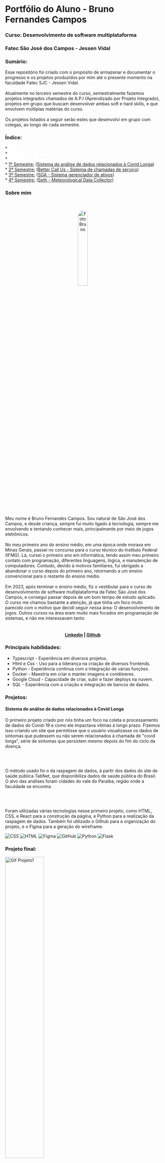 <h1>Portfólio do Aluno - Bruno Fernandes Campos</h1>
<h3>Curso: Desenvolvimento de software multiplataforma</h3>
<h3>Fatec São José dos Campos - Jessen Vidal</h3>

<h3>Sumário:</h3>
Esse repositório foi criado com o propósito de armazenar e documentar o progresso e os projetos produzidos por mim até o presente momento na faculdade Fatec SJC - Jessen Vidal.
<br></br>
Atualmente no terceiro semestre do curso, semestralmente fazemos projetos integrados chamados de A.P.I (Aprendizado por Projeto Integrado), projetos em grupo que buscam desenvolver ambas soft e hard skills, e que envolvem múltiplas matérias do curso.
<br></br>
Os projetos listados a seguir serão estes que desenvolvi em grupo com colegas, ao longo de cada semestre.



<h3>Índice: </h3>
* <a href="#sobre-mim" style="color: white;">Sobre mim</a><br>
* <a href="#habilidades" style="color: white;">Principais Habilidades</a><br>
* <a href="#projetos" style="color: white;">Meus projetos</a></br>
* <a href="#1-semestre">1º Semestre:</a> (<a href="https://github.com/api-fatec-primeiro-semestre/api-primeiro-semestre" target="_blank">Sistema de análise de dados relacionados à Covid Longa</a>)</br>
* <a href="#2-semestre">2º Semestre:</a> (<a href="https://github.com/BananaaScript/BetterCallUs" target="_blank">Better Call Us - Sistema de chamadas de serviço</a>)</br>
* <a href="#3-semestre">3º Semestre:</a> (<a href="https://github.com/BananaaScript/SGA" target="_blank">SGA - Sistema gerenciador de ativos</a>)</br>
* <a href="#4-semestre">4º Semestre:</a> (<a href="https://github.com/BananaScripts/Meteorological-Data-Collector" target="_blank">Seth - Meteorological Data Collector</a>)</br>


<h3 id="sobre-mim">Sobre mim</h3>
</br>
<p align="center"><img src="./Arquivos/Foto2.png" alt="FotoBruno" style="width: 25%; border-radius: 50%;"></p>

Meu nome é Bruno Fernandes Campos. Sou natural de São José dos Campos, e desde criança, sempre fui muito ligado á tecnologia, sempre me envolvendo e tentando conhecer mais, principalmente por meio de jogos eletrônicos.
<br></br>
No meu primeiro ano do ensino médio, em uma época onde morava em Minas Gerais, passei no concurso para o curso técnico do Instituto Federal (IFMG). Lá, cursei o primeiro ano em informática, tendo assim meu primeiro contato com programação, diferentes linguagens, lógica, e manutenção de computadores.
Contudo, devido á motivos familiares, fui obrigado a abandonar o curso depois do primeiro ano, retornando a um ensino convencional para o restante do ensino médio.
<br></br>
Em 2023, após terminar o ensino médio, fiz o vestibular para o curso de desenvolvimento de software multiplataforma da Fatec São José dos Campos, e consegui passar depois de um bom tempo de estudo aplicado. O curso me chamou bastante a atenção, já que tinha um foco muito parecido com o motivo que decidi seguir nessa área: O desenvolvimento de jogos. Outros cursos na área eram muito mais focados em programação de sistemas, e não me interessavam tanto.
<br></br>

<h4 align="center"><a target="_blank" href="https://www.linkedin.com/in/bruno-campos-97560b231/">Linkedin</a> | <a target="_blank" href="https://github.com/BrunoFerCam">Github</a></h4>

<h3 id="habilidades">Principais habilidades:</h3>

* Typescript - Experiência em diversos projetos.
* Html e Css - Uso para a liderança na criação de diversos frontends.
* Python - Experiência contínua com a integração de várias funções.
* Docker - Maestria em criar e manter imagens e contêineres.
* Google Cloud - Capacidade de criar, subir e fazer deploys na nuvem.
* SQL - Experiência com a criação e integração de bancos de dados.

<h3 id="projetos">Projetos:</h3>

<h4 id="1-semestre">Sistema de análise de dados relacionados à Covid Longa</h4>

<p>O primeiro projeto criado por nós tinha um foco na coleta e processamento de dados do Covid-19 e como ele impactava vítimas á longo prazo. Fizemos isso criando um site que permitisse que o usuário visualizasse os dados de sintomas que pudessem ou não serem relacionados á chamada de "covid longa", série de sintomas que persistem mesmo depois do fim do ciclo da doença.</p>
<br></br>
<p>O método usado foi o da raspagem de dados, á partir dos dados do site de saúde pública TabNet, que disponibiliza dados de saúde pública do Brasil. O alvo das análises foram cidades do vale do Paraíba, região onde a faculdade se encontra.</p>
<br></br>
<p>Foram utilizadas várias tecnologias nesse primeiro projeto, como HTML, CSS, e React para a construção da página, e Python para a realização da raspagem de dados. Também foi utilizado o Github para a organização do projeto, e o Figma para a geração do wireframe.</p>


 ![CSS](https://img.shields.io/badge/CSS3-1572B6?style=for-the-badge&logo=css3&logoColor=white)
 ![HTML](https://img.shields.io/badge/HTML5-E34F26?style=for-the-badge&logo=html5&logoColor=white)
 ![Figma](https://img.shields.io/badge/Figma-F24E1E?style=for-the-badge&logo=figma&logoColor=white)
 ![GitHub](https://img.shields.io/badge/GitHub-181717?style=for-the-badge&logo=github&logoColor=white)
 ![Python](https://img.shields.io/badge/Python-3776AB?style=for-the-badge&logo=python&logoColor=white)
 ![Flask](https://img.shields.io/badge/Flask-000000?style=for-the-badge&logo=flask&logoColor=white)


<h3> Projeto final: </h3>
<img src="./Arquivos/1Semestre_API_Wireframe.gif" style = "width: 50%" alt = "Gif Projeto1">

<h4> Minhas contribuições ao projeto: </h4>
<p>Como meu primeiro projeto na fatec, foi um processo um pouco confuso na hora da distribuição e organização dos membros. Contudo, terminei ficando com a principal tarefa de desenvolvimento do wireframe da interface do site, e depois implementação desse wireframe no site em si. </p>
<br></br>
<p>Foi um processo muito recompensador, já que para mim, a parte mais interessante de se criar um site é a estética e experiência do usuário. Então, tendo terminado no frontend do projeto, pude ampliar meus conhecimentos nessa área e colocar em prática o que aprendi. Esse projeto dependeu bem pouco do backend, então não tive muito contato com linguagens que não fossem de marcação. </p>
<br></br>

<h4> O que aprendi: </h4>
<p> - Funcionalidades básicas de ferramentas como o Figma e o Github. </p></br>
<p> - O processo de criação de páginas usando o HTML e o CSS, colocando em prática todas as heurísticas de design que eu conhecia até ali. </p></br>
<p> - Como funciona o método ágil para a elaboração de um projeto. </p></br>
<h4> Hard Skills: </h4>
<table align="center">
    <tr>
      <th width="300px">Tecnologia</th>
      <th width="300px">Classificação</th>
    </tr>
    <tr>
      <td>Git / Github</td>
      <td>Uso sem dificuldade superficialmente.</td>
    </tr>
    <tr>
      <td>Python</td>
      <td>Consigo criar e compreender funções simples e medianas.</td>
    </tr>
    <tr>
      <td>Flask</td>
      <td>Consigo usar para criar sites simples com o apoio dos outros membros.</td>
    </tr>
    <tr>
      <td>Html</td>
      <td>Bem versado nesta área, consigo criar páginas complexas com várias funcionalidades.</td>
    </tr>
    <tr>
      <td>Css</td>
      <td>Uso a tecnologia em conjunto com o HTML para criar páginas web agradáveis aos clientes.</td>
    </tr>
    <tr>
      <td>Figma</td>
      <td>Bem versado em criar os wireframes que servem como planta do site.</td>
    </tr>
  </table>
<br>
<h4> Soft Skills: </h4>
<p> Durante minha jornada acadêmica e projetos realizados, desenvolvi diversas soft skills que foram fundamentais para meu aprendizado e evolução. Aprendi a importância de trabalhar com metodologias ágeis, compreendendo o funcionamento do sistema de desenvolvimento ágil e a necessidade de uma comunicação clara e eficiente entre os membros da equipe. Além disso, aperfeiçoei minha organização e planejamento, aplicando ferramentas como tasks da sprint e técnicas como o planning poker, que ajudaram a estruturar melhor as etapas de desenvolvimento.

Outro aspecto marcante foi a adaptação ao estilo de ensino da Fatec, um método mais inovador e não ortodoxo em comparação com minhas experiências anteriores. Essa adaptação exigiu resiliência e flexibilidade, contribuindo para minha capacidade de enfrentar novos desafios e me ajustar a diferentes contextos acadêmicos e profissionais. </p><br>

________________________________________________________________________________________________________________________________________________________________________

<h4 id="2-semestre">Better Call Us - Sistema de chamadas de serviço</h4>

<p> O segundo projeto desenvolvido, depois de uma necessária troca de equipe, foi o Better Call Us, um sistema de chamadas de serviço. O projeto tinha três frentes diferentes:</p>
<p>O usuário, que tinha o poder de solicitar uma chamada para um suporte, fosse ela para fazer uma pergunta, requisitar uma manutenção, ou fazer uma reclamação.</p>
<p>O suporte, que tinha o poder de aceitar ou recusar a chamada, e, caso aceitasse, poderia conversar com o usuário através de mensagens que funcionavam como emails. Ele poderia visualizar todas as chamadas em aberto ou em pendência e associar uma delas á si mesmo.</p>
<p>E o administrador, que tinha o poder de criar, editar e deletar usuários e suportes, além de poder visualizar todas as chamadas em aberto, pendentes e fechadas, podendo assim fazer a manutenção dos status, suportes e mensagens.</p>
<br></br>
<p>O projeto também contava com uma página de perguntas frequentes, onde, como uma página de ajuda, o usuário poderia encontrar respostas para perguntas comuns. Essa página continha várias sessões diferentes com perguntas abrangentes, e o usuário poderia clicar em uma pergunta para ver a resposta ou instruções se necessário.</p>

<p>Foram utilizadas várias tecnologias novas e recorrentes, como o CSS e HTML para a criação da estrutura web do site, o mySql para a criação do banco de dados que contém as perguntas, mensagens, clientes, suportes e etc., o Node.js e o Spring para a criação da aplicação, O react para a implementação online do Typescript, o Figma para a criação do wireframe e o Github para a organização.</p>

 ![CSS](https://img.shields.io/badge/CSS3-1572B6?style=for-the-badge&logo=css3&logoColor=white)
 ![HTML](https://img.shields.io/badge/HTML5-E34F26?style=for-the-badge&logo=html5&logoColor=white)
 ![MySQL](https://img.shields.io/badge/MySQL-4479A1?style=for-the-badge&logo=mysql&logoColor=white)
 ![Node.js](https://img.shields.io/badge/Node.js-339933?style=for-the-badge&logo=nodedotjs&logoColor=white)
 ![React](https://img.shields.io/badge/React-61DAFB?style=for-the-badge&logo=react&logoColor=black)
 ![TypeScript](https://img.shields.io/badge/TypeScript-3178C6?style=for-the-badge&logo=typescript&logoColor=white)
 ![Figma](https://img.shields.io/badge/Figma-F24E1E?style=for-the-badge&logo=figma&logoColor=white)
 ![GitHub](https://img.shields.io/badge/GitHub-181717?style=for-the-badge&logo=github&logoColor=white)
 ![Spring](https://img.shields.io/badge/Spring-6DB33F?style=for-the-badge&logo=spring&logoColor=white)

<h3> Projeto final: </h3>
<img src="./Arquivos/BetterCallUs.png" style = "width: 50%" alt = "Imagem Projeto2">

<h4> Minhas contribuições ao projeto: </h4>
<p> Minha principal contribuição ao projeto foi a criação do front-end, que foi feito em HTML e CSS, e a criação do design do site, que foi feito no Figma. Esse projeto envolvia bem mais telas distintas que o projeto anterior, então gerir o front-end dele foi bem mais trabalhoso.</p>
<br></br>
<p>Também comecei a me familizarizar com o Typescript, utilizado como base principal do projeto. Eu não tive muito envolvimento com o backend, mas para a implementação do front-end, tivemos que migrar a produção do site do HTML para o Typescript. Mesmo que não tenha me envolvido com o sistema do banco de dados, mas pude ver como ele foi feito e como ele se comunicava com o front-end, o que foi uma experiência muito valiosa.</p>

<h4> O que aprendi: </h4>
<p> - Como implementar novas tecnologias, como o Typescript e o mySql. </p></br>
<p> - Como "traduzir" os designs de páginas do HTML para o Typescript. </p></br>
<p> - Como aplicar o método ágil para a organização de tarefas do grupo. </p></br>
<h4> Hard Skills: </h4>
<table align="center">
    <tr>
      <th width="300px">Tecnologia</th>
      <th width="300px">Classificação</th>
    </tr>
    <tr>
      <td>Git / Github</td>
      <td>Consigo manusear e gerenciar repositórios sem dificuldades.</td>
    </tr>
    <tr>
      <td>Html</td>
      <td>Consigo criar páginas com facilidade.</td>
    </tr>
    <tr>
      <td>Css</td>
      <td>Total controle e liberdade sobre a estilização.</td>
    </tr>
    <tr>
      <td>Figma</td>
      <td>Dominei completamente o uso da plataforma para criar wireframes.</td>
    </tr>
    <tr>
      <td>Typescript</td>
      <td>Consigo realizar tarefas mais simples relacionadas ao frontend, como a integração.</td>
    </tr>
    <tr>
      <td>mySql</td>
      <td>Compreendo as lógicas de bancos de dados existentes mas tenho dificuldades em criá-los.</td>
    </tr>
  </table>
<br>
<h4> Soft Skills: </h4>
<p> Durante o desenvolvimento deste projeto, aprimorei minhas habilidades em metodologias ágeis, consolidando a aplicação do sistema ágil para distribuir tarefas. Essa abordagem foi crucial devido ao aumento no volume e na complexidade das tasks em comparação ao projeto anterior.

Também desenvolvi resolução de problemas técnicos, especialmente ao lidar com dificuldades na integração entre front-end e back-end, adquirindo mais experiência em comunicação entre sistemas.

Por fim, trabalhar com uma equipe mais integrada e sincronizada proporcionou uma colaboração mais fluida, reforçando a importância do trabalho em equipe para o sucesso do projeto. </p><br>

________________________________________________________________________________________________________________________________________________________________________

<h4 id="3-semestre">SGA - Sistema de Gerenciamento de Ativos</h4>

<p> O terceiro e mais recente projeto desenvolvido, o SGA se trata de um projeto muito útil e expansivo: Manter o controle de todo um sistema que permita que o administrador manipule e tenha informação completa sobre todos os ativos de sua empresa de forma organizada e ágil.</p>
<p> O projeto foi dividido em duas frentes diferentes:</p>
<p> O administrador, que tinha o poder de criar, editar e deletar ativos e membros do time, além de poder visualizar todos os ativos em uso ou estado de manutenção. Além disso, ele poderia marcar quais ativos estão sendo utilizados por qual usuário.</p>
<p> E o usuário, que tinha o poder de alterar o estado de ativos que tivessem sido designados a ele.</p>

<br></br>
<p>O projeto também continha um sistema de gráficos com uma relação de custo e uso de cada ativo, reçacionando custos de uso e manutenção.</p>
<p>Além disso, o projeto também continha um sistema de notificações, que notificava o usuário quando um ativo estava prestes a sair do estado de manutenção, ou quando um ativo estava sendo utilizado por outro usuário.</p>
<br></br>
<p> Nesse projeto, houve uma estipulação extra: Ele deveria ser feito no estilo single-page application, ou seja, uma página que funciona completamente na mesma rota.</p>

<p>Foram utilizadas várias tecnologias novas e tecnologias antes exploradas só que com mais aprofundamento, como o Typescript e o CSS para a criação do frontend da página, o mySql para a criação do banco de dados que contém os ativos e usuários, além dos preços para os gráficos, o Node.js e o Spring para a criação da aplicação, O react para a implementação online do Typescript, o Java para a criação da lógica do backend, o Figma para a criação do wireframe e o Github para a organização.</p>

 ![CSS](https://img.shields.io/badge/CSS3-1572B6?style=for-the-badge&logo=css3&logoColor=white)
 ![MySQL](https://img.shields.io/badge/MySQL-4479A1?style=for-the-badge&logo=mysql&logoColor=white)
 ![Node.js](https://img.shields.io/badge/Node.js-339933?style=for-the-badge&logo=nodedotjs&logoColor=white)
 ![React](https://img.shields.io/badge/React-61DAFB?style=for-the-badge&logo=react&logoColor=black)
 ![TypeScript](https://img.shields.io/badge/TypeScript-3178C6?style=for-the-badge&logo=typescript&logoColor=white)
 ![Figma](https://img.shields.io/badge/Figma-F24E1E?style=for-the-badge&logo=figma&logoColor=white)
 ![GitHub](https://img.shields.io/badge/GitHub-181717?style=for-the-badge&logo=github&logoColor=white)
 ![Spring](https://img.shields.io/badge/Spring-6DB33F?style=for-the-badge&logo=spring&logoColor=white)
 ![Java](https://img.shields.io/badge/Java-007396?style=for-the-badge&logo=java&logoColor=white)


<h4> Minhas contribuições ao projeto: </h4>
<p> Minha principal contribuição ao projeto foram contribuições do front-end do projeto, que dessa vez eram bem mais complexas em relação ao anterior. Também fui o responsável pela criação do wireframe do site, que foi feito no Figma. Nesse ponto, usei meu conhecimento até agora para criar um site com um design profissional e agradável seguindo os padrões de single-page application requeridos.</p>
<br></br>
<p>Também tive que dessa vez fazer contribuições ao backend para finalizar minhas tarefas, mesmo que não tenha tido que entrar em tanto contato com a lógica do backend, tive que entender como ele funcionava para poder implementar o front-end de forma correta.</p>

<h4> O que aprendi: </h4>
<p> - A importância de tecnologias como o Node.js e Spring, que facilitam o desenvolvimento de aplicações web e fornecem recursos poderosos para a criação de sistemas ágeis e eficientes. </p></br>
<p> - Como o Typescript, mesmo que mais complicado, permite a criação de páginas web muito mais complexas e avançadas que o HTML. </p></br>
<p> - A multitude de usos do Java, que permite conexões muito dinâmicas com o banco de dados. </p></br>
<h4> Hard Skills: </h4>
<table align="center">
    <tr>
      <th width="300px">Tecnologia</th>
      <th width="300px">Classificação</th>
    </tr>
    <tr>
      <td>Git / Github</td>
      <td>Tenho total controle e domínio em relação a coisas como branches e submódulos.</td>
    </tr>
    <tr>
      <td>React</td>
      <td>Me familiarizei com a tecnologia e consigo usá-la para criar páginas.</td>
    </tr>
    <tr>
      <td>Css</td>
      <td>Domino o uso da tecnologia, e a uso para treinar minhas habilidades de design web.</td>
    </tr>
    <tr>
      <td>Figma</td>
      <td>Dominei completamente o uso da plataforma para criar wireframes.</td>
    </tr>
    <tr>
      <td>Typescript</td>
      <td>Consigo usar a ferramenta para a criação e controle de ambos frontend e backend.</td>
    </tr>
    <tr>
      <td>mySql</td>
      <td>Consigo criar bancos de dados simples.</td>
    </tr>
  </table>
<br>
<h4> Soft Skills: </h4>
<p> Durante este projeto, aprimorei minhas habilidades em comunicação com o cliente, aprendendo a importância de estabelecer metas plausíveis e definir entregas claras e objetivas. Essa prática foi essencial para alinhar expectativas e garantir a satisfação do cliente ao longo do processo.

Também desenvolvi um entendimento mais aprofundado sobre a importância da documentação e organização de tasks. Percebi como essas ferramentas podem ser vitais para o equilíbrio das atividades entre os membros da equipe, permitindo uma distribuição mais eficiente das tarefas e promovendo um fluxo de trabalho mais colaborativo.

Além disso, tive a oportunidade de melhorar minha comunicação com a equipe, o que contribuiu para fortalecer o alinhamento entre os membros e aumentar a fluidez no desenvolvimento do projeto. Essa experiência reforçou como uma comunicação aberta e eficiente é essencial para o sucesso de qualquer iniciativa em grupo.
</p>
<br>

<h4 id="4-semestre">Meteorological Data Collector</h4> 

<p>O **Meteorological Data Collector** foi desenvolvido para coletar, exibir e gerenciar dados meteorológicos em uma interface simples e intuitiva. Além disso, o projeto inclui um sistema de ensino básico, focado em introduzir conceitos matemáticos relacionados à meteorologia, como média aritmética, regra de três e gráficos.</p> <br></br> <p>O sistema exibe informações meteorológicas em tempo real, como temperatura, umidade e velocidade do vento, extraídas de uma API externa. Esses dados são organizados em gráficos e tabelas para fácil análise. Já a parte educacional conta com módulos interativos para aprendizado, com exercícios práticos e material didático diretamente relacionados aos dados meteorológicos apresentados.</p> <br></br> <p>Para a implementação do projeto, utilizamos tecnologias como React e TypeScript no front-end, Node.js para a criação da API do sistema, e Docker para containerização e deploy. O Google Cloud foi usado como infraestrutura para hospedar e escalar a aplicação. Também fiquei reponsável pelo sistema de educação necessário para a página</p>

 ![CSS](https://img.shields.io/badge/CSS3-1572B6?style=for-the-badge&logo=css3&logoColor=white) 
 ![MySQL](https://img.shields.io/badge/MySQL-4479A1?style=for-the-badge&logo=mysql&logoColor=white)
 ![Node.js](https://img.shields.io/badge/Node.js-339933?style=for-the-badge&logo=nodedotjs&logoColor=white)
 ![React](https://img.shields.io/badge/React-61DAFB?style=for-the-badge&logo=react&logoColor=black)
 ![TypeScript](https://img.shields.io/badge/TypeScript-3178C6?style=for-the-badge&logo=typescript&logoColor=white)
 ![Figma](https://img.shields.io/badge/Figma-F24E1E?style=for-the-badge&logo=figma&logoColor=white)
 ![GitHub](https://img.shields.io/badge/GitHub-181717?style=for-the-badge&logo=github&logoColor=white)
 ![Spring](https://img.shields.io/badge/Spring-6DB33F?style=for-the-badge&logo=spring&logoColor=white)
 ![Docker](https://img.shields.io/badge/Docker-2496ED?style=for-the-badge&logo=docker&logoColor=white)
 ![Google Cloud](https://img.shields.io/badge/Google%20Cloud-4285F4?style=for-the-badge&logo=googlecloud&logoColor=white)

 


<h3> Projeto final: </h3>

[![Assista ao vídeo](./Arquivos/TitleScreen.png)](https://youtu.be/biOxUisMmRA)

<h4> Minhas contribuições ao projeto: </h4> 
<p>Minha principal responsabilidade foi o desenvolvimento completo do front-end, garantindo que todas as funcionalidades fossem exibidas de forma clara e acessível para os usuários. Além disso, fui responsável pelo deploy do projeto utilizando Docker para criar os containers e o Google Cloud para hospedar a aplicação, garantindo sua disponibilidade e escalabilidade.</p> <br></br> <p>Essas tarefas foram extremamente desafiadoras, mas também muito recompensadoras, pois me permitiram aprimorar minhas habilidades em containerização e deploy, além de consolidar meu conhecimento em desenvolvimento front-end.</p> <br></br> <h4> O que aprendi: </h4> <p> - Como utilizar Docker para criar e gerenciar containers de forma eficiente.</p></br>
<p> - Processos de deploy em cloud utilizando o Google Cloud Platform.</p></br> 
<p> - Desenvolvimento de interfaces interativas e responsivas utilizando React e TypeScript.</p></br> 
<p> - Integração de APIs para exibir dados em tempo real.</p></br> 
<h4>Hard Skills:</h4>
<table align="center">
  <tr>
    <th width="300px">Tecnologia</th>
    <th width="300px">Classificação</th>
  </tr>
  <tr>
    <td>Docker</td>
    <td>★★★★☆</td>
  </tr>
  <tr>
    <td>Google Cloud</td>
    <td>★★★★☆</td>
  </tr>
  <tr>
    <td>React</td>
    <td>★★★★☆</td>
  </tr>
  <tr>
    <td>TypeScript</td>
    <td>★★★★☆</td>
  </tr>
  <tr>
    <td>Node.js</td>
    <td>★★★☆☆</td>
  </tr>
  <tr>
    <td>MySQL</td>
    <td>★★★☆☆</td>
  </tr>
</table>
<br>
<h4>Soft Skills:</h4>
<p>- Durante este projeto, desenvolvi várias soft skills essenciais, especialmente diante de desafios significativos enfrentados pela equipe. Dois membros abandonaram o time durante a execução, o que exigiu uma reorganização das tarefas e redistribuição de responsabilidades. Isso reforçou a importância de planejamento eficiente e organização das tasks, utilizando metodologias ágeis para manter o progresso do projeto e assegurar entregas de qualidade.

Também precisei me adaptar rapidamente a novas ferramentas e tecnologias, especialmente no contexto de uma equipe reduzida, o que exigiu flexibilidade e aprendizado acelerado para cobrir áreas que antes não estavam sob minha responsabilidade direta, principalmente o docker e o google cloud.

Além disso, foi fundamental manter uma comunicação clara e eficiente com os colegas para garantir a integração de diferentes partes do sistema, especialmente com o responsável pelo deploy. A expertise dele em DevOps foi essencial para superar obstáculos técnicos e possibilitar um processo de deploy mais fluido e confiável, mesmo sob pressão.</p>
<br>

